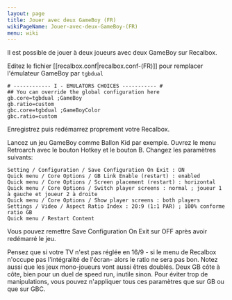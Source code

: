 ```yaml
---
layout: page
title: Jouer avec deux GameBoy (FR)
wikiPageName: Jouer-avec-deux-GameBoy-(FR)
menu: wiki
---
```


Il est possible de jouer à deux joueurs avec deux GameBoy sur Recalbox.  

Editez le fichier [[recalbox.conf|recalbox.conf-(FR)]] pour remplacer l'émulateur GameBoy par `tgbdual`
```
# ------------ I - EMULATORS CHOICES ----------- #
## You can override the global configuration here
gb.core=tgbdual ;GameBoy
gb.ratio=custom
gbc.core=tgbdual ;GameBoyColor
gbc.ratio=custom
```

Enregistrez puis redémarrez proprement votre Recalbox.

Lancez un jeu GameBoy comme Ballon Kid par exemple. Ouvrez le menu Retroarch avec le bouton Hotkey et le bouton B. Changez les paramètres suivants:
```
Setting / Configuration / Save Configuration On Exit : ON
Quick menu / Core Options / GB Link Enable (restart) : enabled
Quick menu / Core Options / Screen placement (restart) : horizontal
Quick menu / Core Options / Switch player screens : normal ; joueur 1 à gauche et joueur 2 à droite
Quick menu / Core Options / Show player screens : both players
Settings / Video / Aspect Ratio Index : 20:9 (1:1 PAR) ; 100% conforme ratio GB
Quick menu / Restart Content
```
Vous pouvez remettre Save Configuration On Exit sur OFF après avoir redémarré le jeu.

Pensez que si votre TV n'est pas réglée en 16/9 - si le menu de Recalbox n'occupe pas l'intégralité de l'écran- alors le ratio ne sera pas bon.
Notez aussi que les jeux mono-joueurs vont aussi êtres doublés. Deux GB côte à côte, bien pour un duel de speed run, inutile sinon.
Pour éviter trop de manipulations, vous pouvez n'appliquer tous ces paramètres que sur GB ou que sur GBC.
